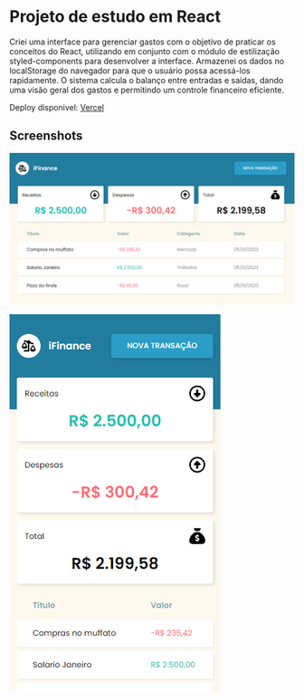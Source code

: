 # Projeto de estudo em React

Criei uma interface para gerenciar gastos com o objetivo de praticar os conceitos do React, utilizando em conjunto com o módulo de estilização styled-components para desenvolver a interface. Armazenei os dados no localStorage do navegador para que o usuário possa acessá-los rapidamente. O sistema calcula o balanço entre entradas e saídas, dando uma visão geral dos gastos e permitindo um controle financeiro eficiente.

Deploy disponivel: [Vercel](https://ifinance-iota.vercel.app)

## Screenshots 

![Screenshot Desktop](https://github.com/brunobwn/ifinance/blob/main/Screenshot_desktop.png)

![Screenshot Mobile](https://github.com/brunobwn/ifinance/blob/main/Screenshot_mobile.png)
